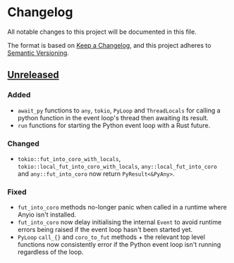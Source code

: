 # Changelog
All notable changes to this project will be documented in this file.

The format is based on [Keep a Changelog](https://keepachangelog.com/en/1.0.0/),
and this project adheres to [Semantic Versioning](https://semver.org/spec/v2.0.0.html).

## [Unreleased]
### Added
- `await_py` functions to `any`, `tokio`, `PyLoop` and `ThreadLocals` for calling a
  python function in the event loop's thread then awaiting its result.
- `run` functions for starting the Python event loop with a Rust future.

### Changed
- `tokio::fut_into_coro_with_locals`, `tokio::local_fut_into_coro_with_locals`,
  `any::local_fut_into_coro` and `any::fut_into_coro` now return `PyResult<&PyAny>`.

### Fixed
- `fut_into_coro` methods no-longer panic when called in a runtime where Anyio isn't
  installed.
- `fut_into_coro` now delay initialising the internal `Event` to avoid runtime errors
  being raised if the event loop hasn't been started yet.
- `PyLoop` `call_{}` and `coro_to_fut` methods + the relevant top level functions
  now consistently error if the Python event loop isn't running regardless of the loop.

[Unreleased]: https://github.com/FasterSpeeding/Alluka/compare/v0.1.0...HEAD
